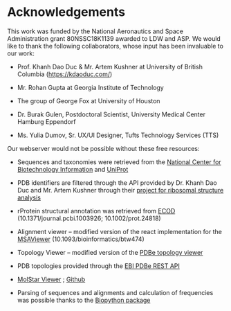 # Acknowledgements
This work was funded by the National Aeronautics and Space Administration grant 80NSSC18K1139 awarded to LDW and ASP.
We would like to thank the following collaborators, whose input has been invaluable to our work:

- Prof. Khanh Dao Duc & Mr. Artem Kushner at University of British Columbia (https://kdaoduc.com/)

- Mr. Rohan Gupta at Georgia Institute of Technology

- The group of George Fox at University of Houston

- Dr. Burak Gulen, Postdoctoral Scientist, University Medical Center Hamburg Eppendorf

- Ms. Yulia Dumov, Sr. UX/UI Designer, Tufts Technology Services (TTS)

Our webserver would not be possible without these free resources:

- Sequences and taxonomies were retrieved from the [National Center for Biotechnology Information](https://www.ncbi.nlm.nih.gov/) and [UniProt](https://www.uniprot.org/)

- PDB identifiers are filtered through the API provided by Dr. Khanh Dao Duc and Mr. Artem Kushner through their [project for ribosomal structure analysis](https://ribosome.xyz/)

- rProtein structural annotation was retrieved from [ECOD](http://prodata.swmed.edu/ecod/) (10.1371/journal.pcbi.1003926; 10.1002/prot.24818)

- Alignment viewer – modified version of the react implementation for the [MSAViewer](https://github.com/plotly/react-msa-viewer) (10.1093/bioinformatics/btw474)

- Topology Viewer – modified version of the [PDBe topology viewer](https://github.com/PDBeurope/pdb-topology-viewer)

- PDB topologies provided through the [EBI PDBe REST API](https://www.ebi.ac.uk/pdbe/api/doc/topology.html)

- [MolStar Viewer](https://molstar.org/viewer/) ; [Github](https://github.com/molstar/molstar)

- Parsing of sequences and alignments and calculation of frequencies was possible thanks to the [Biopython package](https://biopython.org/)
